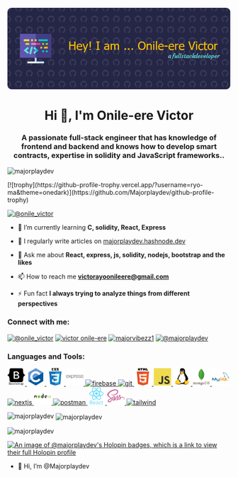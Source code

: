 ![Header](./happyayo.png)
<h1 align="center">Hi 👋, I'm Onile-ere Victor</h1>
<h3 align="center">A passionate full-stack engineer that has knowledge of frontend and backend and knows how to develop smart contracts, expertise in solidity and JavaScript frameworks..</h3>

<p align="left"> <img src="https://komarev.com/ghpvc/?username=majorplaydev&label=Profile%20views&color=0e75b6&style=flat" alt="majorplaydev" /> </p>


<p align="left">[![trophy](https://github-profile-trophy.vercel.app/?username=ryo-ma&theme=onedark)](https://github.com/Majorplaydev/github-profile-trophy) </p>

<p align="left"> <a href="https://twitter.com/onile_victor" target="blank"><img src="https://img.shields.io/twitter/follow/@onile_victor?logo=twitter&style=for-the-badge" alt="@onile_victor" /></a> </p>

- 🌱 I’m currently learning **C, solidity, React, Express**

- 📝 I regularly write articles on [majorplaydev.hashnode.dev](majorplaydev.hashnode.dev)

- 💬 Ask me about **React, express, js, solidity, nodejs, bootstrap and the likes**

- 📫 How to reach me **victorayoonileere@gmail.com**

- ⚡ Fun fact **I always trying to analyze things from different perspectives**

<h3 align="left">Connect with me:</h3>
<p align="left">
<a href="https://twitter.com/onile_victor" target="blank"><img align="center" src="https://raw.githubusercontent.com/rahuldkjain/github-profile-readme-generator/master/src/images/icons/Social/twitter.svg" alt="@onile_victor" height="30" width="40" /></a>
<a href="https://linkedin.com/in/victor onile-ere" target="blank"><img align="center" src="https://raw.githubusercontent.com/rahuldkjain/github-profile-readme-generator/master/src/images/icons/Social/linked-in-alt.svg" alt="victor onile-ere" height="30" width="40" /></a>
<a href="https://instagram.com/majorvibezz1" target="blank"><img align="center" src="https://raw.githubusercontent.com/rahuldkjain/github-profile-readme-generator/master/src/images/icons/Social/instagram.svg" alt="majorvibezz1" height="30" width="40" /></a>
<a href="https://hashnode.com/@majorplaydev" target="blank"><img align="center" src="https://raw.githubusercontent.com/rahuldkjain/github-profile-readme-generator/master/src/images/icons/Social/hashnode.svg" alt="@majorplaydev" height="30" width="40" /></a>
</p>

<h3 align="left">Languages and Tools:</h3>
<p align="left"> <a href="https://getbootstrap.com" target="_blank" rel="noreferrer"> <img src="https://raw.githubusercontent.com/devicons/devicon/master/icons/bootstrap/bootstrap-plain-wordmark.svg" alt="bootstrap" width="40" height="40"/> </a> <a href="https://www.cprogramming.com/" target="_blank" rel="noreferrer"> <img src="https://raw.githubusercontent.com/devicons/devicon/master/icons/c/c-original.svg" alt="c" width="40" height="40"/> </a> <a href="https://www.w3schools.com/css/" target="_blank" rel="noreferrer"> <img src="https://raw.githubusercontent.com/devicons/devicon/master/icons/css3/css3-original-wordmark.svg" alt="css3" width="40" height="40"/> </a> <a href="https://expressjs.com" target="_blank" rel="noreferrer"> <img src="https://raw.githubusercontent.com/devicons/devicon/master/icons/express/express-original-wordmark.svg" alt="express" width="40" height="40"/> </a> <a href="https://firebase.google.com/" target="_blank" rel="noreferrer"> <img src="https://www.vectorlogo.zone/logos/firebase/firebase-icon.svg" alt="firebase" width="40" height="40"/> </a> <a href="https://git-scm.com/" target="_blank" rel="noreferrer"> <img src="https://www.vectorlogo.zone/logos/git-scm/git-scm-icon.svg" alt="git" width="40" height="40"/> </a> <a href="https://www.w3.org/html/" target="_blank" rel="noreferrer"> <img src="https://raw.githubusercontent.com/devicons/devicon/master/icons/html5/html5-original-wordmark.svg" alt="html5" width="40" height="40"/> </a> <a href="https://developer.mozilla.org/en-US/docs/Web/JavaScript" target="_blank" rel="noreferrer"> <img src="https://raw.githubusercontent.com/devicons/devicon/master/icons/javascript/javascript-original.svg" alt="javascript" width="40" height="40"/> </a> <a href="https://www.linux.org/" target="_blank" rel="noreferrer"> <img src="https://raw.githubusercontent.com/devicons/devicon/master/icons/linux/linux-original.svg" alt="linux" width="40" height="40"/> </a> <a href="https://www.mongodb.com/" target="_blank" rel="noreferrer"> <img src="https://raw.githubusercontent.com/devicons/devicon/master/icons/mongodb/mongodb-original-wordmark.svg" alt="mongodb" width="40" height="40"/> </a> <a href="https://www.mysql.com/" target="_blank" rel="noreferrer"> <img src="https://raw.githubusercontent.com/devicons/devicon/master/icons/mysql/mysql-original-wordmark.svg" alt="mysql" width="40" height="40"/> </a> <a href="https://nextjs.org/" target="_blank" rel="noreferrer"> <img src="https://cdn.worldvectorlogo.com/logos/nextjs-2.svg" alt="nextjs" width="40" height="40"/> </a> <a href="https://nodejs.org" target="_blank" rel="noreferrer"> <img src="https://raw.githubusercontent.com/devicons/devicon/master/icons/nodejs/nodejs-original-wordmark.svg" alt="nodejs" width="40" height="40"/> </a> <a href="https://postman.com" target="_blank" rel="noreferrer"> <img src="https://www.vectorlogo.zone/logos/getpostman/getpostman-icon.svg" alt="postman" width="40" height="40"/> </a> <a href="https://reactjs.org/" target="_blank" rel="noreferrer"> <img src="https://raw.githubusercontent.com/devicons/devicon/master/icons/react/react-original-wordmark.svg" alt="react" width="40" height="40"/> </a> <a href="https://sass-lang.com" target="_blank" rel="noreferrer"> <img src="https://raw.githubusercontent.com/devicons/devicon/master/icons/sass/sass-original.svg" alt="sass" width="40" height="40"/> </a> <a href="https://tailwindcss.com/" target="_blank" rel="noreferrer"> <img src="https://www.vectorlogo.zone/logos/tailwindcss/tailwindcss-icon.svg" alt="tailwind" width="40" height="40"/> </a> </p>

<p><img align="left" src="https://github-readme-stats.vercel.app/api/top-langs?username=majorplaydev&show_icons=true&locale=en&layout=compact" alt="majorplaydev" /></p>

<p>&nbsp;<img align="center" src="https://github-readme-stats.vercel.app/api?username=majorplaydev&show_icons=true&locale=en" alt="majorplaydev" /></p>

<p><img align="center" src="https://github-readme-streak-stats.herokuapp.com/?user=majorplaydev&" alt="majorplaydev" /></p>

[![An image of @majorplaydev's Holopin badges, which is a link to view their full Holopin profile](https://holopin.me/majorplaydev)](https://holopin.io/@majorplaydev)
- 👋 Hi, I’m @Majorplaydev
<!---
Majorplaydev/Majorplaydev is a ✨ special ✨ repository because its `README.md` (this file) appears on your GitHub profile.
You can click the Preview link to take a look at your changes.
--->
